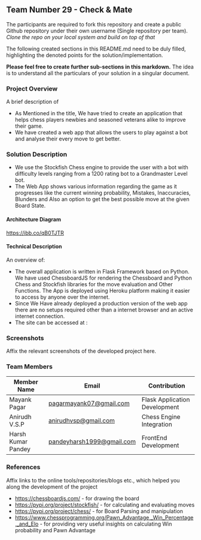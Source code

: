 ## Team Number 29 - Check & Mate

The participants are required to fork this repository and create a public Github repository under their own username (Single repository per team). *Clone the repo on your local system and build on top of that*

The following created sections in this README.md need to be duly filled, highlighting the denoted points for the solution/implementation. 

**Please feel free to create further sub-sections in this markdown.** The idea is to understand all the particulars of your solution in a singular document.

### Project Overview

A brief description of 
* As Mentioned in the title, We have tried to create an application that helps chess players newbies and seasoned veterans alike to improve their game.
* We have created a web app that allows the users to play against a bot and analyse their every move to get better.

### Solution Description
  * We use the Stockfish Chess engine to provide the user with a bot with difficulty levels ranging from a 1200 rating bot to a Grandmaster Level bot.
  * The Web App shows various information regarding the game as it progresses like the current winning probability, Mistakes, Inaccuracies, Blunders and Also an option to get the best possible move at the given Board State.
  
#### Architecture Diagram

https://ibb.co/qB0TJTR

#### Technical Description

An overview of:
* The overall application is written in Flask Framework based on Python.
  We have used ChessboardJS for rendering the Chessboard and Python Chess and Stockfish libraries for the move evaluation and Other Functions.
  The App is deployed using Heroku platform making it easier to access by anyone over the internet.
* Since We Have already deployed a production version of the web app there are no setups required other than a internet browser and an active internet connection.
* The site can be accessed at : 
### Screenshots
Affix the relevant screenshots of the developed project here.

### Team Members
|Member Name        |     Email                 |        Contribution         |
|-------------------|---------------------------|-----------------------------|
|Mayank Pagar       |pagarmayank07@gmail.com    |Flask Application Development|
|Anirudh V.S.P      |anirudhvsp@gmail.com       |Chess Engine Integration     |
|Harsh Kumar Pandey |pandeyharsh1999@gmail.com  |FrontEnd Development         |

### References
Affix links to the online tools/repositories/blogs etc., which helped you along the development of the project
 * https://chessboardjs.com/  - for drawing the board
 * https://pypi.org/project/stockfish/ - for calculating and evaluating moves
 * https://pypi.org/project/chess/ - for Board Parsing and manipulation
 * https://www.chessprogramming.org/Pawn_Advantage,_Win_Percentage,_and_Elo - for providing very useful insights on calculating Win probability and Pawn Advantage
